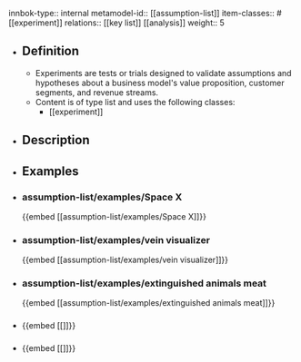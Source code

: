innbok-type:: internal
metamodel-id:: [[assumption-list]]
item-classes:: #[[experiment]]
relations:: [[key list]] [[analysis]]
weight:: 5

- ## Definition
  - Experiments are tests or trials designed to validate assumptions and hypotheses about a business model's value proposition, customer segments, and revenue streams.
  - Content is of type list and uses the following classes:
    - [[experiment]]
- ## Description
- ## Examples
- ### assumption-list/examples/Space X
  {{embed [[assumption-list/examples/Space X]]}}
- ### assumption-list/examples/vein visualizer
  {{embed [[assumption-list/examples/vein visualizer]]}}
- ### assumption-list/examples/extinguished animals meat
  {{embed [[assumption-list/examples/extinguished animals meat]]}}
- ### 
  {{embed [[]]}}
- ### 
  {{embed [[]]}}


